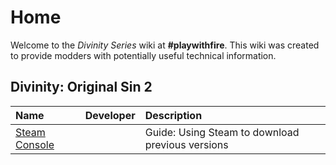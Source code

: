 <!-- TITLE: Divinity -->
<!-- SUBTITLE: Divinity Series -->

# Home
Welcome to the *Divinity Series* wiki at **#playwithfire**. This wiki was created to provide modders with potentially useful technical information.

## Divinity: Original Sin 2

Name | Developer | Description
:--- | :--- | :---
[Steam Console](divinity/steam-console) | | Guide: Using Steam to download previous versions